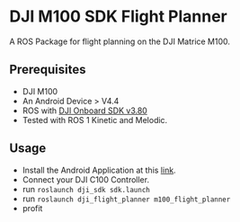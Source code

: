 # DJI M100 SDK Flight Planner

A ROS Package for flight planning on the DJI Matrice M100. 

## Prerequisites
- DJI M100
- An Android Device > V4.4
- ROS with [DJI Onboard SDK v3.80](https://github.com/dji-sdk/Onboard-SDK-ROS/tree/3.8)
- Tested with ROS 1 Kinetic and Melodic.

## Usage

 - Install the Android Application at this [link](https://github.com/ybabs/flightcontrol).
 - Connect your DJI C100 Controller.
 - run `roslaunch dji_sdk sdk.launch`
 - run `roslaunch dji_flight_planner m100_flight_planner`
 - profit
